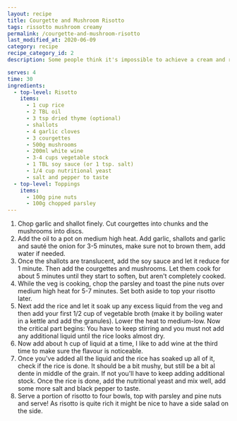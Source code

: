 ```yaml
---
layout: recipe
title: Courgette and Mushroom Risotto
tags: rissotto mushroom creamy
permalink: /courgette-and-mushroom-risotto
last_modified_at: 2020-06-09
category: recipe
recipe_category_id: 2
description: Some people think it's impossible to achieve a cream and rich risotto without cheese and butter, but this will convince that that't not true! It it really important to use the right rice here and be patient! ... you have to keep stirring and stirring adding only more liquid once the rice has soaked up all the moisture.

serves: 4
time: 30
ingredients:
  - top-level: Risotto
    items:
      - 1 cup rice
      - 2 TBL oil
      - 3 tsp dried thyme (optional)
      - shallots
      - 4 garlic cloves
      - 3 courgettes
      - 500g mushrooms
      - 200ml white wine
      - 3-4 cups vegetable stock
      - 1 TBL soy sauce (or 1 tsp. salt)
      - 1/4 cup nutritional yeast
      - salt and pepper to taste
  - top-level: Toppings
    items:
      - 100g pine nuts
      - 100g chopped parsley
---
```

1.	Chop garlic and shallot finely. Cut courgettes into chunks and the mushrooms into discs.
2.	Add the oil to a pot on medium high heat. Add garlic, shallots and garlic and sauté the onion for 3-5 minutes, make sure not to brown them, add water if needed.
3.	Once the shallots are translucent, add the soy sauce and let it reduce for 1 minute. Then add the courgettes and mushrooms. Let them cook for about 5 minutes until
they start to soften, but aren't completely cooked.
4.	While the veg is cooking, chop the parsley and toast the pine nuts over medium high heat for 5-7 minutes. Set both aside to top your risotto later.
5.	Next add the rice and let it soak up any excess liquid from the veg and then add your first 1/2 cup of vegetable broth (make it by boiling  water in a kettle and add the granules). Lower the heat to medium-low. Now the critical part begins: You have to keep stirring and you must not add any additional liquid until the rice looks almost dry.
6.	Now add about h cup of liquid at a time, I like to add wine at the third time to make sure the flavour is noticeable.
7.	Once you've added all the liquid and the rice has soaked up all of it, check if the rice is done. It should be a bit mushy, but still be a bit al dente in middle of the grain. If not you'll have to keep adding additional stock. Once the rice is done, add the nutritional yeast and mix well, add some more salt and black pepper to taste.
8.	Serve a portion of risotto to four bowls, top with parsley and pine nuts and serve! As risotto is quite rich it might be nice to have a side salad on the side.
